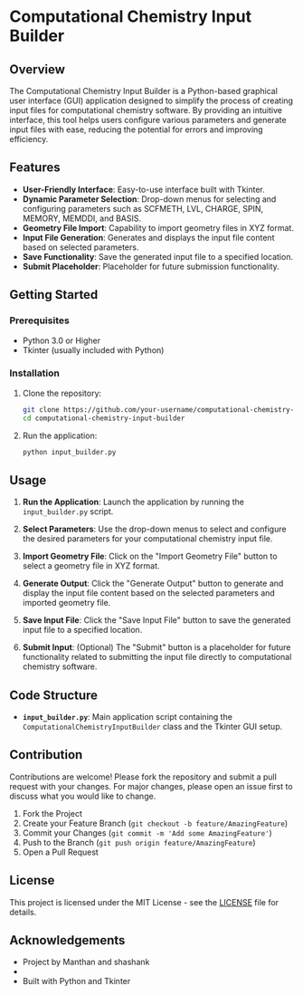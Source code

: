 # Computational Chemistry Input Builder

## Overview

The Computational Chemistry Input Builder is a Python-based graphical user interface (GUI) application designed to simplify the process of creating input files for computational chemistry software. By providing an intuitive interface, this tool helps users configure various parameters and generate input files with ease, reducing the potential for errors and improving efficiency.

## Features

- **User-Friendly Interface**: Easy-to-use interface built with Tkinter.
- **Dynamic Parameter Selection**: Drop-down menus for selecting and configuring parameters such as SCFMETH, LVL, CHARGE, SPIN, MEMORY, MEMDDI, and BASIS.
- **Geometry File Import**: Capability to import geometry files in XYZ format.
- **Input File Generation**: Generates and displays the input file content based on selected parameters.
- **Save Functionality**: Save the generated input file to a specified location.
- **Submit Placeholder**: Placeholder for future submission functionality.

## Getting Started

### Prerequisites

- Python 3.0 or Higher
- Tkinter (usually included with Python)

### Installation

1. Clone the repository:

    ```bash
    git clone https://github.com/your-username/computational-chemistry-input-builder.git
    cd computational-chemistry-input-builder
    ```

2. Run the application:

    ```bash
    python input_builder.py
    ```

## Usage

1. **Run the Application**: Launch the application by running the `input_builder.py` script.

2. **Select Parameters**: Use the drop-down menus to select and configure the desired parameters for your computational chemistry input file.

3. **Import Geometry File**: Click on the "Import Geometry File" button to select a geometry file in XYZ format.

4. **Generate Output**: Click the "Generate Output" button to generate and display the input file content based on the selected parameters and imported geometry file.

5. **Save Input File**: Click the "Save Input File" button to save the generated input file to a specified location.

6. **Submit Input**: (Optional) The "Submit" button is a placeholder for future functionality related to submitting the input file directly to computational chemistry software.

## Code Structure

- **`input_builder.py`**: Main application script containing the `ComputationalChemistryInputBuilder` class and the Tkinter GUI setup.

## Contribution

Contributions are welcome! Please fork the repository and submit a pull request with your changes. For major changes, please open an issue first to discuss what you would like to change.

1. Fork the Project
2. Create your Feature Branch (`git checkout -b feature/AmazingFeature`)
3. Commit your Changes (`git commit -m 'Add some AmazingFeature'`)
4. Push to the Branch (`git push origin feature/AmazingFeature`)
5. Open a Pull Request

## License

This project is licensed under the MIT License - see the [LICENSE](LICENSE) file for details.

## Acknowledgements

- Project by Manthan and shashank
- 
- Built with Python and Tkinter
